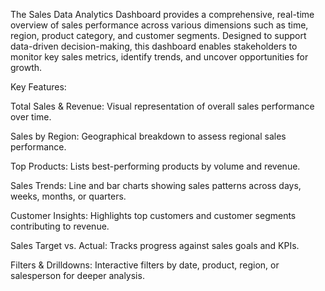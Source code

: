 The Sales Data Analytics Dashboard provides a comprehensive, real-time overview of sales performance across various dimensions such as time, region, product category, and customer segments. Designed to support data-driven decision-making, this dashboard enables stakeholders to monitor key sales metrics, identify trends, and uncover opportunities for growth.

Key Features:

Total Sales & Revenue: Visual representation of overall sales performance over time.

Sales by Region: Geographical breakdown to assess regional sales performance.

Top Products: Lists best-performing products by volume and revenue.

Sales Trends: Line and bar charts showing sales patterns across days, weeks, months, or quarters.

Customer Insights: Highlights top customers and customer segments contributing to revenue.

Sales Target vs. Actual: Tracks progress against sales goals and KPIs.

Filters & Drilldowns: Interactive filters by date, product, region, or salesperson for deeper analysis.
